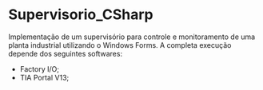 # Supervisorio_CSharp
Implementação de um supervisório para controle e monitoramento de uma planta industrial utilizando o Windows Forms. 
A completa execução depende dos seguintes softwares:
- Factory I/O;
- TIA Portal V13;
